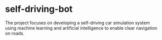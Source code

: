 # self-driving-bot
The project focuses on developing a self-driving car simulation system using machine learning and artificial intelligence to enable clear navigation on roads.
